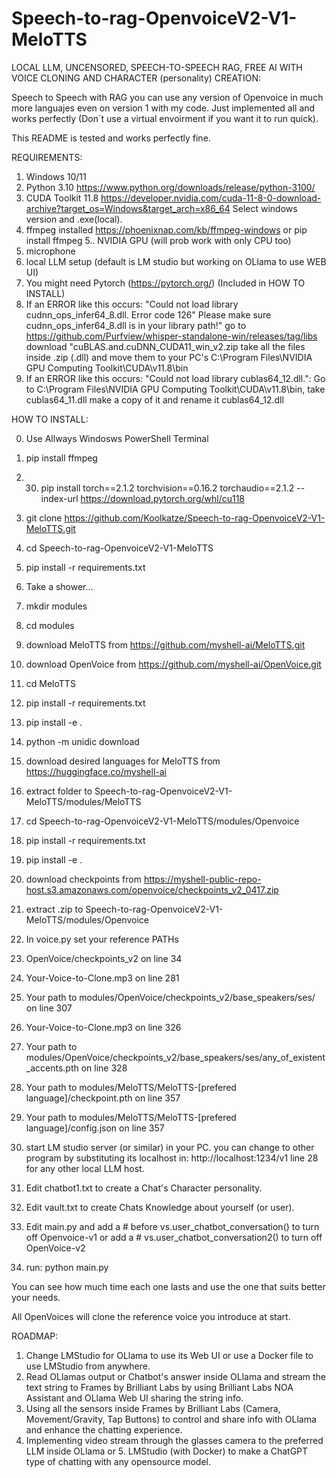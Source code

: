 # Speech-to-rag-OpenvoiceV2-V1-MeloTTS

LOCAL LLM, UNCENSORED, SPEECH-TO-SPEECH RAG, FREE AI WITH VOICE CLONING AND CHARACTER (personality) CREATION:

Speech to Speech with RAG you can use any version of Openvoice in much more languajes even on version 1 with my code. Just implemented all and works perfectly (Don´t use a virtual envoirment if you want it to run quick).

This README is tested and works perfectly fine.

REQUIREMENTS:

1. Windows 10/11
2. Python 3.10 https://www.python.org/downloads/release/python-3100/
3. CUDA Toolkit 11.8 https://developer.nvidia.com/cuda-11-8-0-download-archive?target_os=Windows&target_arch=x86_64 Select windows version and .exe(local).
4. ffmpeg installed https://phoenixnap.com/kb/ffmpeg-windows or pip install ffmpeg
5.. NVIDIA GPU (will prob work with only CPU too)
6. microphone
7. local LLM setup (default is LM studio but working on OLlama to use WEB UI)
8. You might need Pytorch (https://pytorch.org/) (Included in HOW TO INSTALL)
9. If an ERROR like this occurs: "Could not load library cudnn_ops_infer64_8.dll. Error code 126" Please make sure cudnn_ops_infer64_8.dll is in your library path!" go to https://github.com/Purfview/whisper-standalone-win/releases/tag/libs download "cuBLAS.and.cuDNN_CUDA11_win_v2.zip take all the files inside .zip (.dll) and move them to your PC's C:\Program Files\NVIDIA GPU Computing Toolkit\CUDA\v11.8\bin
10. If an ERROR like this occurs: "Could not load library cublas64_12.dll.": Go to C:\Program Files\NVIDIA GPU Computing Toolkit\CUDA\v11.8\bin, take cublas64_11.dll make a copy of it and rename it cublas64_12.dll

HOW TO INSTALL:

0. Use Allways Windosws PowerShell Terminal

1. pip install ffmpeg
2. 30. pip install torch==2.1.2 torchvision==0.16.2 torchaudio==2.1.2 --index-url https://download.pytorch.org/whl/cu118
3. git clone https://github.com/Koolkatze/Speech-to-rag-OpenvoiceV2-V1-MeloTTS.git
4. cd Speech-to-rag-OpenvoiceV2-V1-MeloTTS
5. pip install -r requirements.txt
6. Take a shower...
7. mkdir modules
8. cd modules
9. download MeloTTS from https://github.com/myshell-ai/MeloTTS.git
10. download OpenVoice from https://github.com/myshell-ai/OpenVoice.git
11. cd MeloTTS
12. pip install -r requirements.txt
13. pip install -e .
14. python -m unidic download
15. download desired languages for MeloTTS from https://huggingface.co/myshell-ai
16. extract folder to Speech-to-rag-OpenvoiceV2-V1-MeloTTS/modules/MeloTTS
17. cd Speech-to-rag-OpenvoiceV2-V1-MeloTTS/modules/Openvoice
18. pip install -r requirements.txt
19. pip install -e .
20. download checkpoints from https://myshell-public-repo-host.s3.amazonaws.com/openvoice/checkpoints_v2_0417.zip
21. extract .zip to Speech-to-rag-OpenvoiceV2-V1-MeloTTS/modules/Openvoice
22. In voice.py set your reference PATHs 
23. OpenVoice/checkpoints_v2 on line 34
24. Your-Voice-to-Clone.mp3 on line 281
25. Your path to modules/OpenVoice/checkpoints_v2/base_speakers/ses/ on line 307
26. Your-Voice-to-Clone.mp3 on line 326
27. Your path to modules/OpenVoice/checkpoints_v2/base_speakers/ses/any_of_existent_accents.pth on line 328
28. Your path to modules/MeloTTS/MeloTTS-[prefered language]/checkpoint.pth on line 357
29. Your path to modules/MeloTTS/MeloTTS-[prefered language]/config.json on line 357
31. start LM studio server (or similar) in your PC. you can change to other program by substituting its localhost in: http://localhost:1234/v1 line 28 for any other local LLM host.
32. Edit chatbot1.txt to create a Chat's Character personality.
33. Edit vault.txt to create Chats Knowledge about yourself (or user).
34. Edit main.py and add a # before vs.user_chatbot_conversation() to turn off Openvoice-v1 or add a # vs.user_chatbot_conversation2() to turn off OpenVoice-v2
35. run: python main.py

You can see how much time each one lasts and use the one that suits better your needs.

All OpenVoices will clone the reference voice you introduce at start.

ROADMAP:

1. Change LMStudio for OLlama to use its Web UI or use a Docker file to use LMStudio from anywhere.
2. Read OLlamas output or Chatbot's answer inside OLlama and stream the text string to Frames by Brilliant Labs by using Brilliant Labs NOA Assistant and OLlama Web UI sharing the string info.
3. Using all the sensors inside Frames by Brilliant Labs (Camera, Movement/Gravity, Tap Buttons) to control and share info with OLlama and enhance the chatting experience.
4. Implementing video stream through the glasses camera to the preferred LLM inside OLlama or 5. LMStudio (with Docker) to make a ChatGPT type of chatting with any opensource model.
